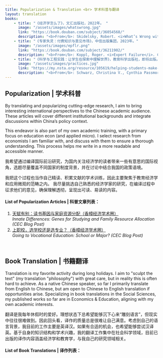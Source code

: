 ```yaml
---
title: Popularization & Translation <br> 学术科普与翻译
layout: translation
books:
    - title: "《经济学怎么了》，文汇出版社，2022年。 "
      image: "/assets/images/whatswrong.jpg"
      link: "https://book.douban.com/subject/36054568/"
      description: "<b>From</b>: Skidelsky, Robert. <i>What’s Wrong with Economics?</i>. Yale University Press, 2020."
    - title: "《专家失灵：付费知识与意见市场》，中信出版集团，2023年。"
      image: "/assets/images/epflr.png"
      link: "https://book.douban.com/subject/36211902/"
      description: "<b>From</b>: Koppl, Roger. <i>Expert Failure</i>. Cambridge University Press, 2018. <br> <b>Co-translator</b>: Haochi Chen | 与陈浩驰合译"
    - title: "《科学与工程实践：让学生在探索中理解世界》，教育科学出版社，即将出版。"
      image: "/assets/images/practices.jpg"
      link: "https://my.nsta.org/resource/105619/helping-students-make-sense-of-the-world-using-next-generation-science-and-engine"
      description: "<b>From</b>: Schwarz, Christina V., Cynthia Passmore, and Brian J. Reiser. <i>Helping Students Make Sense of the World Using Next Generation Science and Engineering Practices</i>. NSTA Press, 2017. "
---
```



## Popularization | 学术科普

By translating and popularizing cutting-edge research, I aim to bring interesting international perspectives to the Chinese academic audience. These articles will cover different institutional backgrounds and integrate discussions within China’s policy context.

This endeavor is also part of my own academic training, with a primary focus on education econ (and applied micro). I select research from economists I am familiar with, and discuss with them to ensure a thorough understanding. This process helps me write in a more readable and accessible manner.

我希望通过编译国际前沿研究，为国内关注经济学的读者带来一些有意思的国际视角，选题尽量覆盖不同国家的制度背景，并在讨论中结合我国的政策语境。

我把这个过程也当作自己精读、积累文献的学术训练，因此主要聚焦于教育经济学和应用微观的范畴之内。 我尽量挑选自己熟悉的经济学家的研究，在编译过程中征求他们的意见，确保理解透彻，呈现出可读、易读的内容。


#### <b>List of Popularization Articles \| 科普文章列表：</b>
1. [天赋有别：读书基因与家庭资源分配（香樟经济学术圈）](https://mp.weixin.qq.com/s/ijOw-ZXSsPvzTyYE0YKSKg) 
<br><i> Innate Differences: Genes for Studying and Family Resource Allocation (CEC Blog Post) </i>
2. [上职校，选学校还是选专业？（香樟经济学术圈）](https://mp.weixin.qq.com/s/h49tsNgWx3D3M2D4P-f3Tg)
<br><i>Going to Vocational Education: School or Major? (CEC Blog Post)</i>

<br>

## Book Translation | 书籍翻译

Translation is my favorite activity during long holidays. I aim to "sculpt the text" (my translation "philosophy") with great care, but in reality this is often hard to achieve. As a native Chinese speaker, so far I primarily translate from English to Chinese, but am open to Chinese to English translation if opportunities arise. Specializing in book translations in the Social Sciences, my published works so far are in Economics & Education, aligning with my own academic interests.

翻译是我每年休假时的爱好。理想状态下总希望能够沉下心来“雕刻语言”，但现实中往往很难做到。因此回头看，译作的质量总是很难让自己满意。考虑到自己的语言背景，我目前的工作主要是英译汉。如果有合适的机会，也希望能够尝试汉译英。基于自身的知识结构和学术兴趣，我的翻译工作集中在社会科学领域，目前已出版的译作内容涵盖经济学和教育学，与我自己的研究领域相关。


#### <b>List of Book Translations \| 译作列表：</b>
